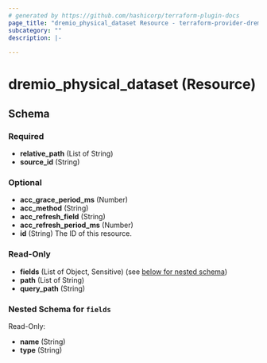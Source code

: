 ```yaml
---
# generated by https://github.com/hashicorp/terraform-plugin-docs
page_title: "dremio_physical_dataset Resource - terraform-provider-dremio"
subcategory: ""
description: |-
  
---
```


# dremio_physical_dataset (Resource)





<!-- schema generated by tfplugindocs -->
## Schema

### Required

- **relative_path** (List of String)
- **source_id** (String)

### Optional

- **acc_grace_period_ms** (Number)
- **acc_method** (String)
- **acc_refresh_field** (String)
- **acc_refresh_period_ms** (Number)
- **id** (String) The ID of this resource.

### Read-Only

- **fields** (List of Object, Sensitive) (see [below for nested schema](#nestedatt--fields))
- **path** (List of String)
- **query_path** (String)

<a id="nestedatt--fields"></a>
### Nested Schema for `fields`

Read-Only:

- **name** (String)
- **type** (String)



